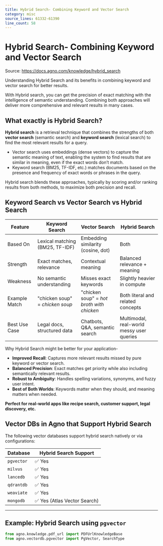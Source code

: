```yaml
---
title: Hybrid Search- Combining Keyword and Vector Search
category: misc
source_lines: 61332-61390
line_count: 58
---
```


# Hybrid Search- Combining Keyword and Vector Search
Source: https://docs.agno.com/knowledge/hybrid_search

Understanding Hybrid Search and its benefits in combining keyword and vector search for better results.

With Hybrid search, you can get the precision of exact matching with the intelligence of semantic understanding. Combining both approaches will deliver more comprehensive and relevant results in many cases.

## What exactly is Hybrid Search?

**Hybrid search** is a retrieval technique that combines the strengths of both **vector search** (semantic search) and **keyword search** (lexical search) to find the most relevant results for a query.

* Vector search uses embeddings (dense vectors) to capture the semantic meaning of text, enabling the system to find results that are similar in meaning, even if the exact words don’t match.
* Keyword search (BM25, TF-IDF, etc.) matches documents based on the presence and frequency of exact words or phrases in the query.

Hybrid search blends these approaches, typically by scoring and/or ranking results from both methods, to maximize both precision and recall.

## Keyword Search vs Vector Search vs Hybrid Search

| Feature       | Keyword Search                  | Vector Search                             | Hybrid Search                             |
| ------------- | ------------------------------- | ----------------------------------------- | ----------------------------------------- |
| Based On      | Lexical matching (BM25, TF-IDF) | Embedding similarity (cosine, dot)        | Both                                      |
| Strength      | Exact matches, relevance        | Contextual meaning                        | Balanced relevance + meaning              |
| Weakness      | No semantic understanding       | Misses exact keywords                     | Slightly heavier in compute               |
| Example Match | "chicken soup" = *chicken soup* | "chicken soup" = *hot broth with chicken* | Both literal and related concepts         |
| Best Use Case | Legal docs, structured data     | Chatbots, Q\&A, semantic search           | Multimodal, real-world messy user queries |

<Note>
  Why Hybrid Search might be better for your application-

  * **Improved Recall**: Captures more relevant results missed by pure keyword or vector search.
  * **Balanced Precision**: Exact matches get priority while also including semantically relevant results.
  * **Robust to Ambiguity**: Handles spelling variations, synonyms, and fuzzy user intent.
  * **Best of Both Worlds**: Keywords matter when they should, and meaning matters when needed.

  **Perfect for **real-world apps** like recipe search, customer support, legal discovery, etc.**
</Note>

## Vector DBs in Agno that Support Hybrid Search

The following vector databases support hybrid search natively or via configurations:

| Database   | Hybrid Search Support       |
| ---------- | --------------------------- |
| `pgvector` | ✅ Yes                       |
| `milvus`   | ✅ Yes                       |
| `lancedb`  | ✅ Yes                       |
| `qdrantdb` | ✅ Yes                       |
| `weaviate` | ✅ Yes                       |
| `mongodb`  | ✅ Yes (Atlas Vector Search) |

***

## Example: Hybrid Search using `pgvector`

```python
from agno.knowledge.pdf_url import PDFUrlKnowledgeBase
from agno.vectordb.pgvector import PgVector, SearchType

